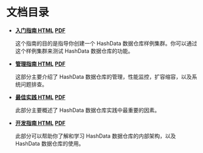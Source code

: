 # 文档目录


- [**入门指南 HTML**](010-getting-started-guide/README.md)  [**PDF**](ref://010-getting-started-guide/010-getting-started-guide.pdf)

	这个指南的目的是指导你创建一个 HashData 数据仓库样例集群。你可以通过这个样例集群来测试 HashData 数据仓库的功能。
	
- [**管理指南 HTML**](020-admin-guide/README.md)  [**PDF**](ref://020-admin-guide/020-admin-guide.pdf)

	这部分主要介绍了 HashData 数据仓库的管理，性能监控，扩容缩容，以及系统问题排查。
	
- [**最佳实践 HTML**](030-best-practices/README.md)  [**PDF**](ref://030-best-practices/030-best-practices.pdf)

	此部分主要概述了 HashData 数据仓库实践中最重要的因素。

- [**开发指南 HTML**](040-developer-guide/README.md)  [**PDF**](ref://040-developer-guide/040-developer-guide.pdf)

	此部分可以帮助你了解和学习 HashData 数据仓库的内部架构，以及 HashData 数据仓库的使用。
